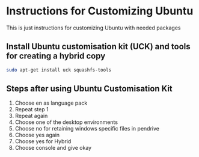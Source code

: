 # Instructions for Customizing Ubuntu
This is just instructions for customizing Ubuntu with needed packages

Install Ubuntu customisation kit (UCK) and tools for creating a hybrid copy
---------------------------------------------------------------------------

```bash
sudo apt-get install uck squashfs-tools
```

Steps after using Ubuntu Customisation Kit
------------------------------------------

1. Choose en as language pack
2. Repeat step 1
3. Repeat again
4. Choose one of the desktop environments
5. Choose no for retaining windows specific files in pendrive
6. Choose yes again
7. Choose yes for Hybrid 
8. Choose console and give okay
